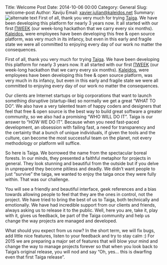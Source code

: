 Title: Welcome Post
Date: 2014-10-06 00:00
Category: General
Slug: welcome-post
Author: Xaviju
Email: xavier.julian@kaleidos.net
Summary: ![alternate text](https://unsplash.imgix.net/uploads%2F1411589111646628d45fa%2F12f0a18c?q=75&fm=jpg&auto=format&s=65e410757a6c2b728290c6eea291d97b) First of all, thank you very much for trying [Taiga](https://taiga.io "Taiga.io"). We have been developing this platform for nearly 3 years now. It all started with our first [ΠWEEK](http://piweek.com "ΠWEEK (Personal Innovation Week)") (our week-long hackathon that we carry every six months). [Kaleidos](http://kaleidos.net "Kaleidos OpenSource"), were employees have been developing this free & open source  platform, was very much in its infancy, but even in this early and fragile state we were all committed to enjoying every day of our work no matter the consequences.

First of all, thank you very much for trying [Taiga][taiga]. We have been developing this platform for nearly 3 years now. It all started with our first [ΠWEEK][piweek] (our week-long hackathon that we carry every six months). [Kaleidos][kaleidos], were employees have been developing this free & open source  platform, was very much in its infancy, but even in this early and fragile state we were all committed to enjoying every day of our work no matter the consequences.

Our clients are Internet startups or big corporations that want to launch something disruptive (startup-like) so normally we get a great “WHAT TO DO”. We also have a very talented team of happy coders and designers that feel that free & open source is the best way to build great software a greater community, so we also had a promising “WHO WILL DO IT”. Taiga is our answer to “HOW WE DO IT”. Because when you need fast-paced development, an obsession with failing fast, a need for transparency and the certainty that a bunch of unique individuals, if given the tools and the culture, can become the most successful team on the planet, not every methodology or platform will suffice.

So here is Taiga. We borrowed the name from the spectacular boreal forests. In our minds, they presented a faithful metaphor for projects in general. They look stunning and beautiful from the outside but if you delve in unprepared they become pitiless and deadly. We didn’t want people to just “survive” the taiga, we wanted to enjoy the taiga once they were fully within. That was our challenge.

You will see a friendly and beautiful interface, geek references and a bias towards allowing people to feel that they are the ones in control, not the project. We have tried to bring the best of us to Taiga, both technically and emotionally. We have had incredible support from our clients and friends, always asking us to release it to the public. Well, here you are, take it, play with it, gives us feedback, be part of the Taiga community and help us change the way projects are managed and developed.

What should you expect from us now? In the short term, we will fix bugs, add little nice features,  listen to your feedback and try to stay calm :) For 2015 we are preparing a major set of features that will blow your mind and change the way to manage projects forever so that when you look back to Taiga’s original release, you will nod and say “Oh, yes… this is dwarfing even that first Taiga release”.

[taiga]: https://taiga.io "Taiga.io"
[piweek]: http://piweek.com "ΠWEEK (Personal Innovation Week)"
[kaleidos]: http://kaleidos.net "Kaleidos OpenSource"

